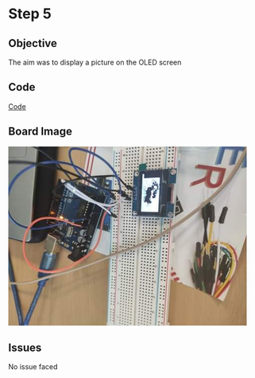 # Step 5

## Objective

The aim was to display a picture on the OLED screen

## Code

[Code](https://github.com/SlyAdrian/IoT-Efrei-2020-labs/blob/main/lab3/steps/step5/step5.ino)

## Board Image

![Image of the breadboard schema](https://github.com/SlyAdrian/IoT-Efrei-2020-labs/blob/main/lab3/report/step5/received_694269884559116.jpeg)

## Issues 

No issue faced
